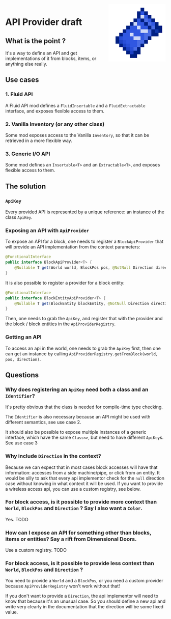 <img src="icon.png" align="right" width="180px"/>

# API Provider draft

## What is the point ?
It's a way to define an API and get implementations of it from blocks, items, or anything else really.

## Use cases
### 1. Fluid API
A Fluid API mod defines a `FluidInsertable` and a `FluidExtractable` interface, and exposes flexible access to them.

### 2. Vanilla Inventory (or any other class)
Some mod exposes access to the Vanilla `Inventory`, so that it can be retrieved in a more flexible way.

### 3. Generic I/O API
Some mod defines an `Insertable<T>` and an `Extractable<T>`, and exposes flexible access to them.

## The solution
### `ApiKey`
Every provided API is represented by a unique reference: an instance of the class `ApiKey`.

### Exposing an API with `ApiProvider`
To expose an API for a block, one needs to register a `BlockApiProvider` that will provide an API implementation from the context parameters:
```java
@FunctionalInterface
public interface BlockApiProvider<T> {
    @Nullable T get(World world, BlockPos pos, @NotNull Direction direction);
}
```

It is also possible to register a provider for a block entity:
```java
@FunctionalInterface
public interface BlockEntityApiProvider<T> {
    @Nullable T get(BlockEntity blockEntity, @NotNull Direction direction);
}
```

Then, one needs to grab the `ApiKey`, and register that with the provider and the block / block entities in the `ApiProviderRegistry`.

### Getting an API
To access an api in the world, one needs to grab the `ApiKey` first, then one can get an instance by calling `ApiProviderRegistry.getFromBlock(world, pos, direction)`.

## Questions
### Why does registering an `ApiKey` need both a class and an `Identifier`?
It's pretty obvious that the class is needed for compile-time type checking.

The `Identifier` is also necessary because an API might be used with different semantics, see use case 2.

It should also be possible to expose multiple instances of a generic interface, which have the same `Class<>`, but need to have different `ApiKey`s. See use case 3

### Why include `Direction` in the context?
Because we can expect that in most cases block accesses will have that information: accesses from a side machine/pipe, or click from an entity.
It would be silly to ask that every api implementor check for the `null` direction case without knowing in what context it will be used. If you want to provide a wireless access api, you can use a custom registry, see below.

### For block access, is it possible to provide more context than `World`, `BlockPos` and `Direction` ? Say I also want a `Color`.
Yes. TODO

### How can I expose an API for something other than blocks, items or entities? Say a rift from Dimensional Doors.
Use a custom registry. TODO

### For block access, is it possible to provide less context than `World`, `BlockPos` and `Direction` ?
You need to provide a `World` and a `BlockPos`, or you need a custom provider because `ApiProviderRegistry` won't work without that!

If you don't want to provide a `Direction`, the api implementor will need to know that because it's an unusual case.
So you should define a new api and write very clearly in the documentation that the direction will be some fixed value.
